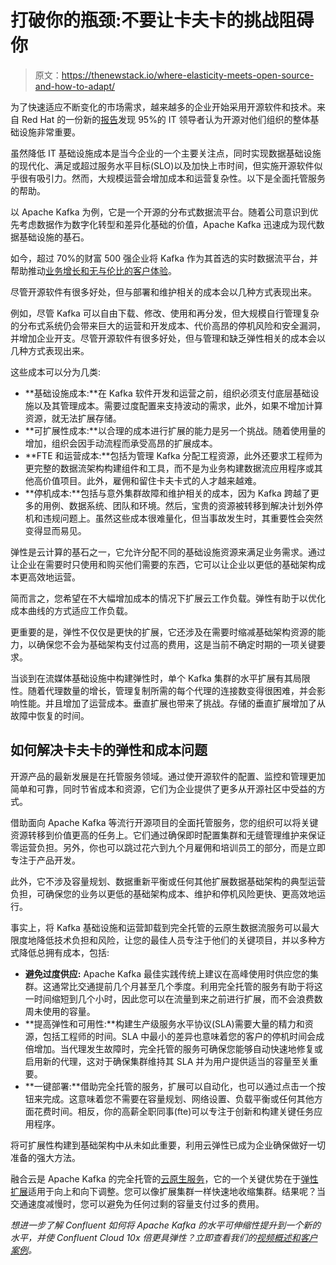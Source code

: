 # 打破你的瓶颈:不要让卡夫卡的挑战阻碍你

> 原文：<https://thenewstack.io/where-elasticity-meets-open-source-and-how-to-adapt/>

为了快速适应不断变化的市场需求，越来越多的企业开始采用开源软件和技术。来自 Red Hat 的一份新的[报告](https://www.redhat.com/en/blog/red-hats-state-enterprise-open-source-report-highlights-government-sector)发现 95%的 IT 领导者认为开源对他们组织的整体基础设施非常重要。

虽然降低 IT 基础设施成本是当今企业的一个主要关注点，同时实现数据基础设施的现代化、满足或超过服务水平目标(SLO)以及加快上市时间，但实施开源软件似乎很有吸引力。然而，大规模运营会增加成本和运营复杂性。以下是全面托管服务的帮助。

以 Apache Kafka 为例，它是一个开源的分布式数据流平台。随着公司意识到优先考虑数据作为数字化转型和差异化基础的价值，Apache Kafka 迅速成为现代数据基础设施的基石。

如今，超过 70%的财富 500 强企业将 Kafka 作为其首选的实时数据流平台，并帮助推动[业务增长和无与伦比的客户体验](https://www.confluent.io/blog/the-results-are-in-from-the-first-ever-data-in-motion-report/)。

尽管开源软件有很多好处，但与部署和维护相关的成本会以几种方式表现出来。

例如，尽管 Kafka 可以自由下载、修改、使用和再分发，但大规模自行管理复杂的分布式系统仍会带来巨大的运营和开发成本、代价高昂的停机风险和安全漏洞，并增加企业开支。尽管开源软件有很多好处，但与管理和缺乏弹性相关的成本会以几种方式表现出来。

这些成本可以分为几类:

*   **基础设施成本:**在 Kafka 软件开发和运营之前，组织必须支付底层基础设施以及其管理成本。需要过度配置来支持波动的需求，此外，如果不增加计算资源，就无法扩展存储。
*   **可扩展性成本:**以合理的成本进行扩展的能力是另一个挑战。随着使用量的增加，组织会因手动流程而承受高昂的扩展成本。
*   **FTE 和运营成本:**包括为管理 Kafka 分配工程资源，此外还要求工程师为更完整的数据流架构构建组件和工具，而不是为业务构建数据流应用程序或其他高价值项目。此外，雇佣和留住卡夫卡式的人才越来越难。
*   **停机成本:**包括与意外集群故障和维护相关的成本，因为 Kafka 跨越了更多的用例、数据系统、团队和环境。然后，宝贵的资源被转移到解决计划外停机和违规问题上。虽然这些成本很难量化，但当事故发生时，其重要性会突然变得显而易见。

弹性是云计算的基石之一，它允许分配不同的基础设施资源来满足业务需求。通过让企业在需要时只使用和购买他们需要的东西，它可以让企业以更低的基础架构成本更高效地运营。

简而言之，您希望在不大幅增加成本的情况下扩展云工作负载。弹性有助于以优化成本曲线的方式适应工作负载。

更重要的是，弹性不仅仅是更快的扩展，它还涉及在需要时缩减基础架构资源的能力，以确保您不会为基础架构支付过高的费用，这是当前不确定时期的一项关键要求。

当谈到在流媒体基础设施中构建弹性时，单个 Kafka 集群的水平扩展有其局限性。随着代理数量的增长，管理复制所需的每个代理的连接数变得很困难，并会影响性能。并且增加了运营成本。垂直扩展也带来了挑战。存储的垂直扩展增加了从故障中恢复的时间。

## **如何解决卡夫卡的弹性和成本问题**

开源产品的最新发展是在托管服务领域。通过使开源软件的配置、监控和管理更加简单和可靠，同时节省成本和资源，它们为企业提供了更多从开源社区中受益的方式。

借助面向 Apache Kafka 等流行开源项目的全面托管服务，您的组织可以将关键资源转移到价值更高的任务上。它们通过确保即时配置集群和无缝管理维护来保证零运营负担。另外，你也可以跳过花六到九个月雇佣和培训员工的部分，而是立即专注于产品开发。

此外，它不涉及容量规划、数据重新平衡或任何其他扩展数据基础架构的典型运营负担，可确保您的业务以更低的基础架构成本、维护和停机风险更快、更高效地运行。

事实上，将 Kafka 基础设施和运营卸载到完全托管的云原生数据流服务可以最大限度地降低技术负担和风险，让您的最佳人员专注于他们的关键项目，并以多种方式降低总拥有成本，包括:

*   **避免过度供应:** Apache Kafka 最佳实践传统上建议在高峰使用时供应您的集群。这通常比交通提前几个月甚至几个季度。利用完全托管的服务有助于将这一时间缩短到几个小时，因此您可以在流量到来之前进行扩展，而不会浪费数周未使用的容量。
*   **提高弹性和可用性:**构建生产级服务水平协议(SLA)需要大量的精力和资源，包括工程师的时间。SLA 中最小的差异也意味着您的客户的停机时间会成倍增加。当代理发生故障时，完全托管的服务可确保您能够自动快速地修复或启用新的代理，这对于确保集群维持其 SLA 并为用户提供适当的容量至关重要。
*   **一键部署:**借助完全托管的服务，扩展可以自动化，也可以通过点击一个按钮来完成。这意味着您不需要在容量规划、网络设置、负载平衡或任何其他方面花费时间。相反，你的高薪全职同事(fte)可以专注于创新和构建关键任务应用程序。

将可扩展性构建到基础架构中从未如此重要，利用云弹性已成为企业确保做好一切准备的强大方法。

融合云是 Apache Kafka 的完全托管的[云原生服务](https://thenewstack.io/how-to-make-kafka-cloud-native/)，它的一个关键优势在于[弹性扩展](https://www.confluent.io/blog/10x-apache-kafka-elasticity/#faster-scaling)适用于向上和向下调整。您可以像扩展集群一样快速地收缩集群。结果呢？当交通速度减慢时，您可以避免为任何过剩的容量支付过多的费用。

*想进一步了解 Confluent 如何将 Apache Kafka 的水平可伸缩性提升到一个新的水平，并使 Confluent Cloud 10x 倍更具弹性？立即查看我们的[视频概述和客户案例](https://www.confluent.io/10x-apache-kafka/elasticity/?utm_campaign=tm.campaigns_cd.making-confluent-cloud-10x-more-elastic-than-apache-kafka&utm_medium=blogpost)。*

<svg xmlns:xlink="http://www.w3.org/1999/xlink" viewBox="0 0 68 31" version="1.1"><title>Group</title> <desc>Created with Sketch.</desc></svg>